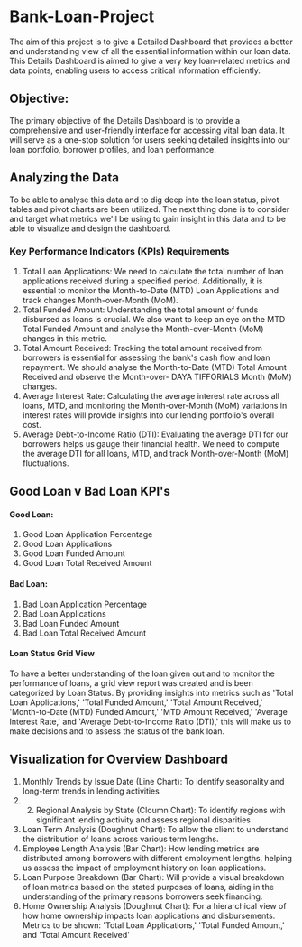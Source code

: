 # Bank-Loan-Project
The aim of this project is to give a Detailed Dashboard that provides a better and understanding view of all the essential information within our loan data. This Details Dashboard is aimed to give a very key loan-related metrics and data points, enabling users to access critical information efficiently.
## Objective:

The primary objective of the Details Dashboard is to provide a comprehensive and user-friendly interface for accessing vital loan data. It will serve as a one-stop solution for users seeking detailed insights into our loan portfolio, borrower profiles, and loan performance.
## Analyzing the Data

To be able to analyse this data and to dig deep into the loan status, pivot tables and pivot charts are been utilized. The next thing done is to consider and target what metrics we'll be using to gain insight in this data and to be able to visualize and design the dashboard.
### Key Performance Indicators (KPIs) Requirements

1. Total Loan Applications: We need to calculate the total number of loan applications received during a specified period. Additionally, it is essential to monitor the Month-to-Date (MTD) Loan Applications and track changes Month-over-Month (MoM).
2. Total Funded Amount: Understanding the total amount of funds disbursed as loans is crucial. We also want to keep an eye on the MTD Total Funded Amount and analyse the Month-over-Month (MoM) changes in this metric.
3. Total Amount Received: Tracking the total amount received from borrowers is essential for assessing the bank's cash flow and loan repayment. We should analyse the Month-to-Date (MTD) Total Amount Received and observe the Month-over- DAYA TIFFORIALS Month (MoM) changes.
4. Average Interest Rate: Calculating the average interest rate across all loans, MTD, and monitoring the Month-over-Month (MoM) variations in interest rates will provide insights into our lending portfolio's overall cost.
5. Average Debt-to-Income Ratio (DTI): Evaluating the average DTI for our borrowers helps us gauge their financial health. We need to compute the average DTI for all loans, MTD, and track Month-over-Month (MoM) fluctuations.
## Good Loan v Bad Loan KPI's
#### Good Loan:
1. Good Loan Application Percentage
2. Good Loan Applications
3. Good Loan Funded Amount
4. Good Loan Total Received Amount
#### Bad Loan:
1. Bad Loan Application Percentage
2. Bad Loan Applications
3. Bad Loan Funded Amount
4. Bad Loan Total Received Amount

#### Loan Status Grid View
To have a better understanding of the loan given out and to monitor the performance of loans, a grid view report was created and is been categorized by Loan Status. By providing insights into metrics such as 'Total Loan Applications,' 'Total Funded Amount,' 'Total Amount Received,' 'Month-to-Date (MTD) Funded Amount,' 'MTD Amount Received,' 'Average Interest Rate,' and 'Average Debt-to-Income Ratio (DTI),' this will make us to make decisions and to assess the status of the bank loan.

## Visualization for Overview Dashboard
1. Monthly Trends by Issue Date (Line Chart): To identify seasonality and long-term trends in lending activities
2. 2. Regional Analysis by State (Cloumn Chart): To identify regions with significant lending activity and assess regional disparities
3. Loan Term Analysis (Doughnut Chart): To allow the client to understand the distribution of loans across various term lengths.
4. Employee Length Analysis (Bar Chart): How lending metrics are distributed among borrowers with different employment lengths, helping us assess the impact of employment history on loan applications.
5. Loan Purpose Breakdown (Bar Chart): Will provide a visual breakdown of loan metrics based on the stated purposes of loans, aiding in the understanding of the primary reasons borrowers seek financing.
6. Home Ownership Analysis (Doughnut Chart): For a hierarchical view of how home ownership impacts loan applications and disbursements.
Metrics to be shown: 'Total Loan Applications,' 'Total Funded Amount,' and 'Total Amount Received'
